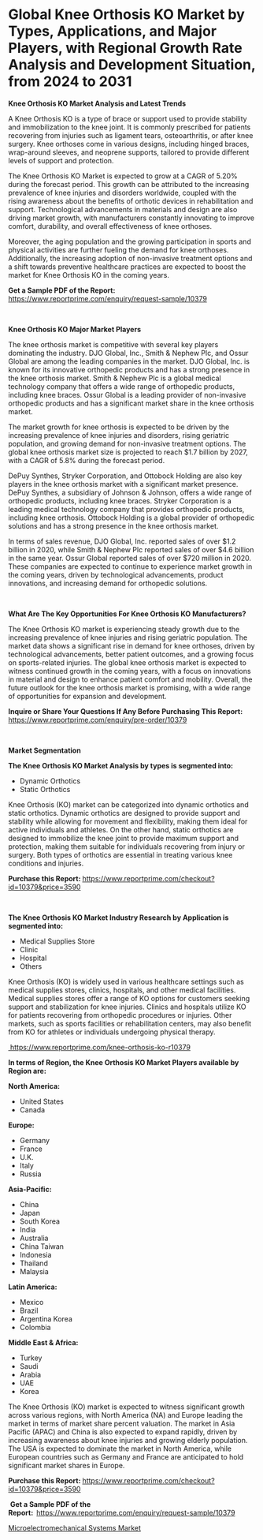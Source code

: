 <p><h1>Global Knee Orthosis KO Market by Types, Applications, and Major Players, with Regional Growth Rate Analysis and Development Situation, from 2024 to 2031</h1></p><p><strong>Knee Orthosis KO Market Analysis and Latest Trends</strong></p>
<p><p>A Knee Orthosis KO is a type of brace or support used to provide stability and immobilization to the knee joint. It is commonly prescribed for patients recovering from injuries such as ligament tears, osteoarthritis, or after knee surgery. Knee orthoses come in various designs, including hinged braces, wrap-around sleeves, and neoprene supports, tailored to provide different levels of support and protection.</p><p>The Knee Orthosis KO Market is expected to grow at a CAGR of 5.20% during the forecast period. This growth can be attributed to the increasing prevalence of knee injuries and disorders worldwide, coupled with the rising awareness about the benefits of orthotic devices in rehabilitation and support. Technological advancements in materials and design are also driving market growth, with manufacturers constantly innovating to improve comfort, durability, and overall effectiveness of knee orthoses.</p><p>Moreover, the aging population and the growing participation in sports and physical activities are further fueling the demand for knee orthoses. Additionally, the increasing adoption of non-invasive treatment options and a shift towards preventive healthcare practices are expected to boost the market for Knee Orthosis KO in the coming years.</p></p>
<p><strong>Get a Sample PDF of the Report:&nbsp;</strong> <a href="https://www.reportprime.com/enquiry/request-sample/10379">https://www.reportprime.com/enquiry/request-sample/10379</a></p>
<p>&nbsp;</p>
<p><strong>Knee Orthosis KO Major Market Players</strong></p>
<p><p>The knee orthosis market is competitive with several key players dominating the industry. DJO Global, Inc., Smith & Nephew Plc, and Ossur Global are among the leading companies in the market. DJO Global, Inc. is known for its innovative orthopedic products and has a strong presence in the knee orthosis market. Smith & Nephew Plc is a global medical technology company that offers a wide range of orthopedic products, including knee braces. Ossur Global is a leading provider of non-invasive orthopedic products and has a significant market share in the knee orthosis market.</p><p>The market growth for knee orthosis is expected to be driven by the increasing prevalence of knee injuries and disorders, rising geriatric population, and growing demand for non-invasive treatment options. The global knee orthosis market size is projected to reach $1.7 billion by 2027, with a CAGR of 5.8% during the forecast period.</p><p>DePuy Synthes, Stryker Corporation, and Ottobock Holding are also key players in the knee orthosis market with a significant market presence. DePuy Synthes, a subsidiary of Johnson & Johnson, offers a wide range of orthopedic products, including knee braces. Stryker Corporation is a leading medical technology company that provides orthopedic products, including knee orthosis. Ottobock Holding is a global provider of orthopedic solutions and has a strong presence in the knee orthosis market.</p><p>In terms of sales revenue, DJO Global, Inc. reported sales of over $1.2 billion in 2020, while Smith & Nephew Plc reported sales of over $4.6 billion in the same year. Ossur Global reported sales of over $720 million in 2020. These companies are expected to continue to experience market growth in the coming years, driven by technological advancements, product innovations, and increasing demand for orthopedic solutions.</p></p>
<p>&nbsp;</p>
<p><strong>What Are The Key Opportunities For Knee Orthosis KO Manufacturers?</strong></p>
<p><p>The Knee Orthosis KO market is experiencing steady growth due to the increasing prevalence of knee injuries and rising geriatric population. The market data shows a significant rise in demand for knee orthoses, driven by technological advancements, better patient outcomes, and a growing focus on sports-related injuries. The global knee orthosis market is expected to witness continued growth in the coming years, with a focus on innovations in material and design to enhance patient comfort and mobility. Overall, the future outlook for the knee orthosis market is promising, with a wide range of opportunities for expansion and development.</p></p>
<p><strong>Inquire or Share Your Questions If Any Before Purchasing This Report:</strong> <a href="https://www.reportprime.com/enquiry/pre-order/10379">https://www.reportprime.com/enquiry/pre-order/10379</a></p>
<p>&nbsp;</p>
<p><strong>Market Segmentation</strong></p>
<p><strong>The Knee Orthosis KO Market Analysis by types is segmented into:</strong></p>
<p><ul><li>Dynamic Orthotics</li><li>Static Orthotics</li></ul></p>
<p><p>Knee Orthosis (KO) market can be categorized into dynamic orthotics and static orthotics. Dynamic orthotics are designed to provide support and stability while allowing for movement and flexibility, making them ideal for active individuals and athletes. On the other hand, static orthotics are designed to immobilize the knee joint to provide maximum support and protection, making them suitable for individuals recovering from injury or surgery. Both types of orthotics are essential in treating various knee conditions and injuries.</p></p>
<p><strong>Purchase this Report:&nbsp;</strong><a href="https://www.reportprime.com/checkout?id=10379&price=3590">https://www.reportprime.com/checkout?id=10379&price=3590</a></p>
<p>&nbsp;</p>
<p><strong>The Knee Orthosis KO Market Industry Research by Application is segmented into:</strong></p>
<p><ul><li>Medical Supplies Store</li><li>Clinic</li><li>Hospital</li><li>Others</li></ul></p>
<p><p>Knee Orthosis (KO) is widely used in various healthcare settings such as medical supplies stores, clinics, hospitals, and other medical facilities. Medical supplies stores offer a range of KO options for customers seeking support and stabilization for knee injuries. Clinics and hospitals utilize KO for patients recovering from orthopedic procedures or injuries. Other markets, such as sports facilities or rehabilitation centers, may also benefit from KO for athletes or individuals undergoing physical therapy.</p></p>
<p><a href="https://www.reportprime.com/knee-orthosis-ko-r10379">&nbsp;https://www.reportprime.com/knee-orthosis-ko-r10379</a></p>
<p><strong>In terms of Region, the Knee Orthosis KO Market Players available by Region are:</strong></p>
<p>
    <p> <strong> North America: </strong>
        <ul>
            <li>United States</li>
            <li>Canada</li>
        </ul>
        </p> 
    <p> <strong> Europe: </strong>
        <ul>
            <li>Germany</li>
            <li>France</li>
            <li>U.K.</li>
            <li>Italy</li>
            <li>Russia</li>
        </ul>
        </p> 
    <p> <strong> Asia-Pacific: </strong>
        <ul>
            <li>China</li>
            <li>Japan</li>
            <li>South Korea</li>
            <li>India</li>
            <li>Australia</li>
            <li>China Taiwan</li>
            <li>Indonesia</li>
            <li>Thailand</li>
            <li>Malaysia</li>
        </ul>
        </p> 
    <p> <strong> Latin America: </strong>
        <ul>
            <li>Mexico</li>
            <li>Brazil</li>
            <li>Argentina Korea</li>
            <li>Colombia</li>
        </ul>
        </p> 
    <p> <strong> Middle East & Africa: </strong>
        <ul>
            <li>Turkey</li>
            <li>Saudi</li>
            <li>Arabia</li>
            <li>UAE</li>
            <li>Korea</li>
        </ul>
    </p>
    </p>
<p><p>The Knee Orthosis (KO) market is expected to witness significant growth across various regions, with North America (NA) and Europe leading the market in terms of market share percent valuation. The market in Asia Pacific (APAC) and China is also expected to expand rapidly, driven by increasing awareness about knee injuries and growing elderly population. The USA is expected to dominate the market in North America, while European countries such as Germany and France are anticipated to hold significant market shares in Europe.</p></p>
<p><strong>Purchase this Report: </strong><a href="https://www.reportprime.com/checkout?id=10379&price=3590">https://www.reportprime.com/checkout?id=10379&price=3590</a></p>
<p>&nbsp;<strong>Get a Sample PDF of the Report:&nbsp;&nbsp;</strong><a href="https://www.reportprime.com/enquiry/request-sample/10379">https://www.reportprime.com/enquiry/request-sample/10379</a></p>
<p><strong></strong></p>
<p><p><a href="https://three-jumbo-f6d.notion.site/Microelectromechanical-Systems-Market-Size-Reveals-the-Best-Marketing-Channels-In-Global-Industry-479d47e942ff4fd79e1f690d7436e836">Microelectromechanical Systems Market</a></p></p>